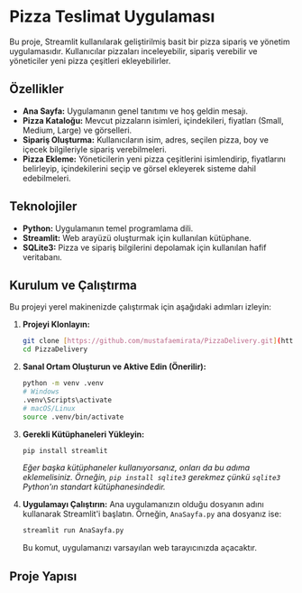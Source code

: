 # Pizza Teslimat Uygulaması

Bu proje, Streamlit kullanılarak geliştirilmiş basit bir pizza sipariş ve yönetim uygulamasıdır. Kullanıcılar pizzaları inceleyebilir, sipariş verebilir ve yöneticiler yeni pizza çeşitleri ekleyebilirler.

## Özellikler

* **Ana Sayfa:** Uygulamanın genel tanıtımı ve hoş geldin mesajı.
* **Pizza Kataloğu:** Mevcut pizzaların isimleri, içindekileri, fiyatları (Small, Medium, Large) ve görselleri.
* **Sipariş Oluşturma:** Kullanıcıların isim, adres, seçilen pizza, boy ve içecek bilgileriyle sipariş verebilmeleri.
* **Pizza Ekleme:** Yöneticilerin yeni pizza çeşitlerini isimlendirip, fiyatlarını belirleyip, içindekilerini seçip ve görsel ekleyerek sisteme dahil edebilmeleri.

## Teknolojiler

* **Python:** Uygulamanın temel programlama dili.
* **Streamlit:** Web arayüzü oluşturmak için kullanılan kütüphane.
* **SQLite3:** Pizza ve sipariş bilgilerini depolamak için kullanılan hafif veritabanı.

## Kurulum ve Çalıştırma

Bu projeyi yerel makinenizde çalıştırmak için aşağıdaki adımları izleyin:

1.  **Projeyi Klonlayın:**
    ```bash
    git clone [https://github.com/mustafaemirata/PizzaDelivery.git](https://github.com/mustafaemirata/PizzaDelivery.git)
    cd PizzaDelivery
    ```

2.  **Sanal Ortam Oluşturun ve Aktive Edin (Önerilir):**
    ```bash
    python -m venv .venv
    # Windows
    .venv\Scripts\activate
    # macOS/Linux
    source .venv/bin/activate
    ```

3.  **Gerekli Kütüphaneleri Yükleyin:**
    ```bash
    pip install streamlit
    ```
    *Eğer başka kütüphaneler kullanıyorsanız, onları da bu adıma eklemelisiniz. Örneğin, `pip install sqlite3` gerekmez çünkü `sqlite3` Python'ın standart kütüphanesindedir.*

4.  **Uygulamayı Çalıştırın:**
    Ana uygulamanızın olduğu dosyanın adını kullanarak Streamlit'i başlatın. Örneğin, `AnaSayfa.py` ana dosyanız ise:
    ```bash
    streamlit run AnaSayfa.py
    ```
    Bu komut, uygulamanızı varsayılan web tarayıcınızda açacaktır.

## Proje Yapısı
